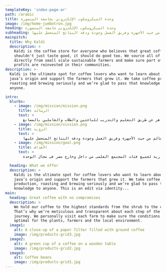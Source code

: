 ```yaml
---
templateKey: 'index-page-ar'
path: /arabic
title: وحدة الميكروسكوب الإلكتروني بجامعة المنصورة
image: /img/home-jumbotron.jpg
heading: وحدة الميكروسكوب الإلكترونى جامعة المنصورة
subheading: أحدث الوحدات على مستوى العالم من حيث الأجهزة وفريق العمل وجودة ودقة النتائج المتحصل عليها
mainpitch:
  title: Why Kaldi
  description: >
    Kaldi is the coffee store for everyone who believes that great coffee
    shouldn't just taste good, it should do good too. We source all of our beans
    directly from small scale sustainable farmers and make sure part of the
    profits are reinvested in their communities.
description: >-
  Kaldi is the ultimate spot for coffee lovers who want to learn about their
  java’s origin and support the farmers that grew it. We take coffee production,
  roasting and brewing seriously and we’re glad to pass that knowledge to
  anyone.

intro:
  blurbs:
    - image: /img/mission/mission.png
      title: الرسالة
      text: >
        العمل على أن تكون الوحدة من أهم أدوات تطوير وتنمية البحث العلمي لمختلف التخصصات والعمل على نشر ثقافة تقنية المجاهر عن طريق التعليم والتدريب للباحثين والطلاب والعاملين بالمصانع
    - image: /img/mission/vission.png
      title: الرؤية
      text: >
        أن تكون الوحدة من أحدث الوحدات على مستوى العالم من حيث الأجهزة وفريق العمل وجودة ودقة النتائج المتحصل عليها
    - image: /img/mission/goal.png
      title: الأهداف
      text: >
        تهدف وحدة الميكروسكوب الإلكتروني - جامعة المنصورة إلى: تنظيم دورات تدريبية عامة ومتخصصة للطلاب والباحثين والعاملين في الصناعة من داخل الجامعة وخارجها ، وعلى المستوى الإقليمى. الإسهام في دعم العملية التعليمية في مجالات تخصص الوحدة. توفير الخدمات اللازمة للشركات والمصانع. المساهمة الفعالة في دعم وتطوير البحث العلمي بالجامعات ومراكز البحوث المصرية والإقليمية. توقيع الإتفاقات المحلية والدولية من أجل النهوض بعمل الوحدة ككل. الريادة والقيادة في فحص وتحليل العينات المتناهية الصغر على مستوى النانو وفى التخصصات العلمية البيولوجية وغير البيولوجية. تقديم الخدمات الاستشارية لجميع فئات المجتمع العلمى من داخل وخارج مصر فى مجال الوحدة

  heading: What we offer
  description: >
    Kaldi is the ultimate spot for coffee lovers who want to learn about their
    java’s origin and support the farmers that grew it. We take coffee
    production, roasting and brewing seriously and we’re glad to pass that
    knowledge to anyone. This is an edit via identity...
main:
  heading: Great coffee with no compromises
  description: >
    We hold our coffee to the highest standards from the shrub to the cup.
    That’s why we’re meticulous and transparent about each step of the coffee’s
    journey. We personally visit each farm to make sure the conditions are
    optimal for the plants, farmers and the local environment.
  image1:
    alt: A close-up of a paper filter filled with ground coffee
    image: /img/products-grid3.jpg
  image2:
    alt: A green cup of a coffee on a wooden table
    image: /img/products-grid2.jpg
  image3:
    alt: Coffee beans
    image: /img/products-grid1.jpg
---
```

